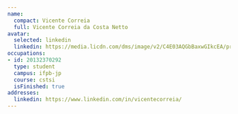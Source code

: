 ```yaml
---
name:
  compact: Vicente Correia
  full: Vicente Correia da Costa Netto
avatar:
  selected: linkedin
  linkedin: https://media.licdn.com/dms/image/v2/C4E03AQGbBaxwGIkcEA/profile-displayphoto-shrink_400_400/profile-displayphoto-shrink_400_400/0/1567266187019?e=1732752000&v=beta&t=HhZ63cjf8Lk9Jmna0wIFc2Sm71g24opTp_e9TE-aKe4
occupations:
- id: 20132370292
  type: student
  campus: ifpb-jp
  course: cstsi
  isFinished: true
addresses:
  linkedin: https://www.linkedin.com/in/vicentecorreia/
---
```


